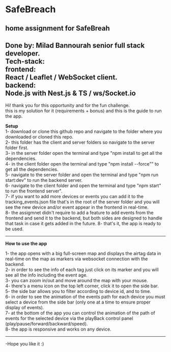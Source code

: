 # SafeBreach
home assignment for SafeBreah
-------------------------------------
Done by: Milad Bannourah senior full stack developer.  
Tech-stack:  
frontend:  
React / Leaflet / WebSocket client.  
backend:  
Node.js with Nest.js & TS / ws/Socket.io
-------------------------------------  

Hi! thank you for this opportunity and for the fun challenge.  
this is my solution for it (requirements + bonus) and this is the guide to run the app.  

**Setup**  
1- download or clone this github repo and navigate to the folder where you downloaded or cloned this repo.  
2- this folder has the client and server folders so navigate to the server folder first.  
3- in the server folder open the terminal and type "npm install to get all the dependencies.  
4- in the client folder open the terminal and type "npm install --force"" to get all the dependencies.  
5- navigate to the server folder and open the terminal and type "npm run start:dev" to run the backend server.  
6- navigate to the client folder and open the terminal and type "npm start" to run the frontend server".  
7- if you want to add more devices or events you can add it to the tracking_events.json file that's in the root of the server folder and you will see the new device and/or event appear in the frontend in real-time.  
8- the assigmnet didn't require to add a feature to add events from the frontend and send it to the backend, but both sides are designed to handle that task in case it gets added in the future.
8- that's it, the app is ready to be used.  

---------------------------------------  

**How to use the app**  

1- the app opens with a big full-screen map and displays the airtag data in real-time on the map as markers via websocket connection with the backend.  
2- in order to see the info of each tag just click on its marker and you will see all the info including the event age.  
3- you can zoom in/out and move around the map with your mouse.  
4- there's a menu icon on the top left corner, click it to open the side bar.  
5- the side bar allows you to filter according to device id, and to time.  
6- in order to see the animation of the events path for each device you must select a device from the side bar (only one at a time to ensure proper display of events).  
7- at the bottom of the app you can control the animation of the path of events for the selected device via the playBack control panel (play/pause/forward/backward/speed).  
8- the app is responsive and works on any device.  

---------------------------------------  
-Hope you like it :)

